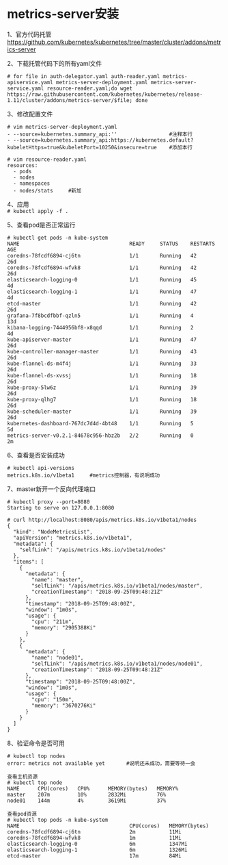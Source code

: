 metrics-server安装
====================
1、官方代码托管  
https://github.com/kubernetes/kubernetes/tree/master/cluster/addons/metrics-server  

2、下载托管代码下的所有yaml文件  
```
# for file in auth-delegator.yaml auth-reader.yaml metrics-apiservice.yaml metrics-server-deployment.yaml metrics-server-service.yaml resource-reader.yaml;do wget https://raw.githubusercontent.com/kubernetes/kubernetes/release-1.11/cluster/addons/metrics-server/$file; done
```  

3、修改配置文件  
```
# vim metrics-server-deployment.yaml
- --source=kubernetes.summary_api:''                 #注释本行
- --source=kubernetes.summary_api:https://kubernetes.default?kubeletHttps=true&kubeletPort=10250&insecure=true    #添加本行

# vim resource-reader.yaml
resources:
  - pods
  - nodes
  - namespaces
  - nodes/stats     #新加
```  

4、应用  
``` # kubectl apply -f . ```  

5、查看pod是否正常运行  
```
# kubectl get pods -n kube-system
NAME                                    READY     STATUS    RESTARTS   AGE
coredns-78fcdf6894-cj6tn                1/1       Running   42         26d
coredns-78fcdf6894-wfvk8                1/1       Running   42         26d
elasticsearch-logging-0                 1/1       Running   45         4d
elasticsearch-logging-1                 1/1       Running   47         4d
etcd-master                             1/1       Running   42         26d
grafana-7f8bcdfbbf-qzln5                1/1       Running   4          13d
kibana-logging-7444956bf8-x8qqd         1/1       Running   2          4d
kube-apiserver-master                   1/1       Running   47         26d
kube-controller-manager-master          1/1       Running   43         26d
kube-flannel-ds-m4f4j                   1/1       Running   33         26d
kube-flannel-ds-xvssj                   1/1       Running   18         26d
kube-proxy-5lw6z                        1/1       Running   39         26d
kube-proxy-qlhg7                        1/1       Running   18         26d
kube-scheduler-master                   1/1       Running   39         26d
kubernetes-dashboard-767dc7d4d-4bt48    1/1       Running   5          5d
metrics-server-v0.2.1-84678c956-hbz2b   2/2       Running   0          2m
```  

6、查看是否安装成功  
```
# kubectl api-versions
metrics.k8s.io/v1beta1     #metrics控制器，有说明成功 
```  

7、master新开一个反向代理端口  
```
# kubectl proxy --port=8080
Starting to serve on 127.0.0.1:8080

# curl http://localhost:8080/apis/metrics.k8s.io/v1beta1/nodes
{
  "kind": "NodeMetricsList",
  "apiVersion": "metrics.k8s.io/v1beta1",
  "metadata": {
    "selfLink": "/apis/metrics.k8s.io/v1beta1/nodes"
  },
  "items": [
    {
      "metadata": {
        "name": "master",
        "selfLink": "/apis/metrics.k8s.io/v1beta1/nodes/master",
        "creationTimestamp": "2018-09-25T09:48:21Z"
      },
      "timestamp": "2018-09-25T09:48:00Z",
      "window": "1m0s",
      "usage": {
        "cpu": "211m",
        "memory": "2905388Ki"
      }
    },
    {
      "metadata": {
        "name": "node01",
        "selfLink": "/apis/metrics.k8s.io/v1beta1/nodes/node01",
        "creationTimestamp": "2018-09-25T09:48:21Z"
      },
      "timestamp": "2018-09-25T09:48:00Z",
      "window": "1m0s",
      "usage": {
        "cpu": "150m",
        "memory": "3670276Ki"
      }
    }
  ]
}
```  

8、验证命令是否可用  
```
# kubectl top nodes    
error: metrics not available yet       #说明还未成功，需要等待一会

查看主机资源
# kubectl top node
NAME      CPU(cores)   CPU%      MEMORY(bytes)   MEMORY%   
master    207m         10%       2832Mi          76%       
node01    144m         4%        3619Mi          37% 

查看pod资源
# kubectl top pods -n kube-system
NAME                                    CPU(cores)   MEMORY(bytes)   
coredns-78fcdf6894-cj6tn                2m           11Mi            
coredns-78fcdf6894-wfvk8                1m           11Mi            
elasticsearch-logging-0                 6m           1347Mi          
elasticsearch-logging-1                 6m           1326Mi          
etcd-master                             17m          84Mi            
```  
